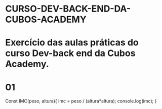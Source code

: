 # CURSO-DEV-BACK-END-DA-CUBOS-ACADEMY
# Exercício das aulas práticas do curso Dev-back end da Cubos Academy.
# 01
Const IMC(peso, altura){
imc = peso / (altura*altura);
console.log(imc);
}

